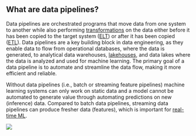 What are data pipelines?
------------------------

Data pipelines are orchestrated programs that move data from one system to another while also performing [transformations](https://www.hopsworks.ai/dictionary/transformation) on the data either before it has been copied to the target system ([ELT](https://www.hopsworks.ai/dictionary/elt)) or after it has been copied ([ETL](https://www.hopsworks.ai/dictionary/etl)). Data pipelines are a key building block in data engineering, as they enable data to flow from operational databases, where the data is generated, to analytical data warehouses, [lakehouses](https://www.hopsworks.ai/dictionary/data-lakehouse), and data lakes where the data is analyzed and used for machine learning. The primary goal of a data pipeline is to automate and streamline the data flow, making it more efficient and reliable.

Without data pipelines (i.e., batch or streaming feature pipelines) machine learning systems can only work on static data and a model cannot be automated to generate value through automating predictions on new (inference) data. Compared to batch data pipelines, streaming data pipelines can produce fresher data (features), which is important for [real-time ML](https://www.hopsworks.ai/dictionary/real-time-machine-learning).

![](https://assets.website-files.com/618399cd49d125734c8dec95/6438005bdb85a4c3de771494_SS5okSODBwMPVDKfNh3JkoH6u8-3sdwEq8yzVksWExqexQUV9gWTkVbbgaITWOjUucD8Qlzv6AC2WSnlR4esUTEdEWAf7d0PjtCmGxZGvPTvqG936HSq_uPWOABhlu8asKRMDFEklAj0iy5Nnn91Pg.png)